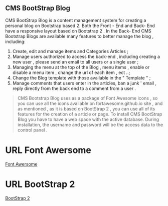## CMS BootStrap Blog

CMS BootStrap Blog is a content management system for creating a personal blog on Bootstrap based 2.
Both the Front - End and Back- End have a responsive layout based on Bootstrap 2 .
In the Back- End CMS Bootstrap Blogs are available many features to better manage the blog , including:

1. Create, edit and manage items and Categories Articles ;
2. Manage users authorized to access the back-end , including creating a new user , please send an email to all users or a single    user ;
3. Managing the menu at the top of the Blog , menu items , enable or disable a menu item , change the url of each item , ect ..;
4. Change the Blog template with those available in the " Template " ;
5. Manage comments that users enter in the articles, ban a junk ' email , reply directly from the back end to a comment from a      user .

> CMS Bootstrap Blog uses as a package of Font Awesome icons , so you can use all the icons available on fortawesome.github.io 
> site , and as mentioned , as it is based on BootStrap 2 , you can use all of its features for the creation of a article or 
> page.
> To install CMS BootStrap Blog you have to have a web space with the active database.
> During installation, the username and password will be the access data to the control panel .

# URL Font Awersome
[Font Awersome](https://fortawesome.github.io/Font-Awesome)

# URL BootStrap 2
[BootStrap 2](http://getbootstrap.com/examples/blog/)


